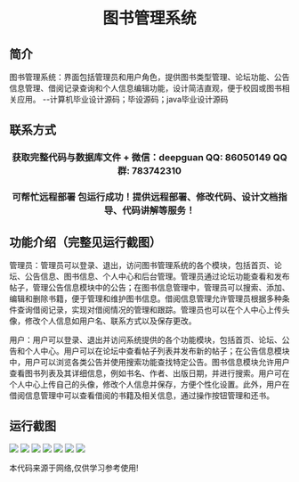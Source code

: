 <p><h1 align="center">图书管理系统</h1></p>

## 简介
图书管理系统：界面包括管理员和用户角色，提供图书类型管理、论坛功能、公告信息管理、借阅记录查询和个人信息编辑功能，设计简洁直观，便于校园或图书相关应用。    --计算机毕业设计源码；毕设源码；java毕业设计源码


## 联系方式
<p><h3 align="center">获取完整代码与数据库文件 + 微信：deepguan QQ: 86050149 QQ群: 783742310</h3></p>
<p><h3 align="center">可帮忙远程部署 包运行成功！提供远程部署、修改代码、设计文档指导、代码讲解等服务！</h3></p>

## 功能介绍（完整见运行截图）
管理员：管理员可以登录、退出，访问图书管理系统的各个模块，包括首页、论坛、公告信息、图书信息、个人中心和后台管理。管理员通过论坛功能查看和发布帖子，管理公告信息模块中的公告；在图书信息管理中，管理员可以搜索、添加、编辑和删除书籍，便于管理和维护图书信息。借阅信息管理允许管理员根据多种条件查询借阅记录，实现对借阅情况的管理和跟踪。管理员也可以在个人中心上传头像，修改个人信息如用户名、联系方式以及保存更改。

用户：用户可以登录、退出并访问系统提供的各个功能模块，包括首页、论坛、公告和个人中心。用户可以在论坛中查看帖子列表并发布新的帖子；在公告信息模块中，用户可以浏览各类公告并使用搜索功能查找特定公告。图书信息模块允许用户查看图书列表及其详细信息，例如书名、作者、出版日期，并进行搜索。用户可在个人中心上传自己的头像，修改个人信息并保存，方便个性化设置。此外，用户在借阅信息管理中可以查看借阅的书籍及相关信息，通过操作按钮管理和还书。


## 运行截图
![](https://bs-1329754181.cos.ap-shanghai.myqcloud.com/spring/BookManagementSystem/img/001.jpg)
![](https://bs-1329754181.cos.ap-shanghai.myqcloud.com/spring/BookManagementSystem/img/002.jpg)
![](https://bs-1329754181.cos.ap-shanghai.myqcloud.com/spring/BookManagementSystem/img/003.jpg)
![](https://bs-1329754181.cos.ap-shanghai.myqcloud.com/spring/BookManagementSystem/img/004.jpg)
![](https://bs-1329754181.cos.ap-shanghai.myqcloud.com/spring/BookManagementSystem/img/005.jpg)
![](https://bs-1329754181.cos.ap-shanghai.myqcloud.com/spring/BookManagementSystem/img/006.jpg)
![](https://bs-1329754181.cos.ap-shanghai.myqcloud.com/spring/BookManagementSystem/img/007.jpg)

<p>本代码来源于网络,仅供学习参考使用!</p>
